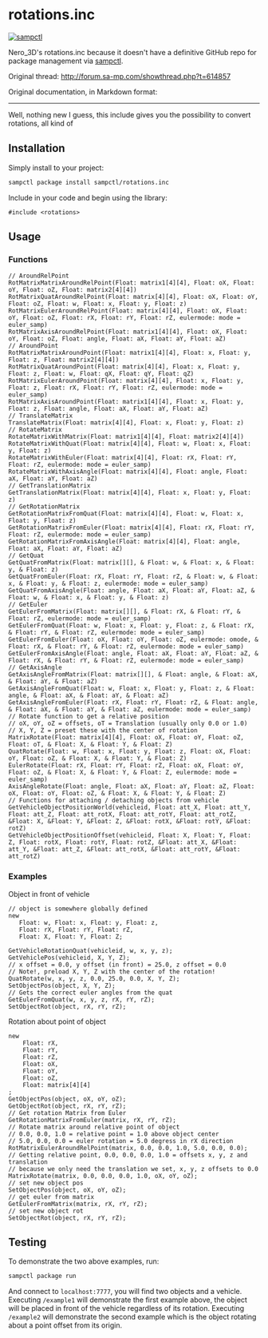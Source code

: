 # rotations.inc

[![sampctl](https://shields.southcla.ws/badge/sampctl-rotations.inc-2f2f2f.svg?style=for-the-badge)](https://github.com/sampctl/rotations.inc)

Nero_3D's rotations.inc because it doesn't have a definitive GitHub repo for
package management via [sampctl](http://sampctl.com).

Original thread: http://forum.sa-mp.com/showthread.php?t=614857

Original documentation, in Markdown format:

---

Well, nothing new I guess, this include gives you the possibility to convert
rotations, all kind of

## Installation

Simply install to your project:

```bash
sampctl package install sampctl/rotations.inc
```

Include in your code and begin using the library:

```pawn
#include <rotations>
```

## Usage

### Functions

```pawn
// AroundRelPoint
RotMatrixMatrixAroundRelPoint(Float: matrix1[4][4], Float: oX, Float: oY, Float: oZ, Float: matrix2[4][4])
RotMatrixQuatAroundRelPoint(Float: matrix[4][4], Float: oX, Float: oY, Float: oZ, Float: w, Float: x, Float: y, Float: z)
RotMatrixEulerAroundRelPoint(Float: matrix[4][4], Float: oX, Float: oY, Float: oZ, Float: rX, Float: rY, Float: rZ, eulermode: mode = euler_samp)
RotMatrixAxisAroundRelPoint(Float: matrix1[4][4], Float: oX, Float: oY, Float: oZ, Float: angle, Float: aX, Float: aY, Float: aZ)
// AroundPoint
RotMatrixMatrixAroundPoint(Float: matrix1[4][4], Float: x, Float: y, Float: z, Float: matrix2[4][4])
RotMatrixQuatAroundPoint(Float: matrix[4][4], Float: x, Float: y, Float: z, Float: w, Float: qX, Float: qY, Float: qZ)
RotMatrixEulerAroundPoint(Float: matrix[4][4], Float: x, Float: y, Float: z, Float: rX, Float: rY, Float: rZ, eulermode: mode = euler_samp)
RotMatrixAxisAroundPoint(Float: matrix1[4][4], Float: x, Float: y, Float: z, Float: angle, Float: aX, Float: aY, Float: aZ)
// TranslateMatrix
TranslateMatrix(Float: matrix[4][4], Float: x, Float: y, Float: z)
// RotateMatrix
RotateMatrixWithMatrix(Float: matrix1[4][4], Float: matrix2[4][4])
RotateMatrixWithQuat(Float: matrix[4][4], Float: w, Float: x, Float: y, Float: z)
RotateMatrixWithEuler(Float: matrix[4][4], Float: rX, Float: rY, Float: rZ, eulermode: mode = euler_samp)
RotateMatrixWithAxisAngle(Float: matrix[4][4], Float: angle, Float: aX, Float: aY, Float: aZ)
// GetTranslationMatrix
GetTranslationMatrix(Float: matrix[4][4], Float: x, Float: y, Float: z)
// GetRotationMatrix
GetRotationMatrixFromQuat(Float: matrix[4][4], Float: w, Float: x, Float: y, Float: z)
GetRotationMatrixFromEuler(Float: matrix[4][4], Float: rX, Float: rY, Float: rZ, eulermode: mode = euler_samp)
GetRotationMatrixFromAxisAngle(Float: matrix[4][4], Float: angle, Float: aX, Float: aY, Float: aZ)
// GetQuat
GetQuatFromMatrix(Float: matrix[][], & Float: w, & Float: x, & Float: y, & Float: z)
GetQuatFromEuler(Float: rX, Float: rY, Float: rZ, & Float: w, & Float: x, & Float: y, & Float: z, eulermode: mode = euler_samp)
GetQuatFromAxisAngle(Float: angle, Float: aX, Float: aY, Float: aZ, & Float: w, & Float: x, & Float: y, & Float: z)
// GetEuler
GetEulerFromMatrix(Float: matrix[][], & Float: rX, & Float: rY, & Float: rZ, eulermode: mode = euler_samp)
GetEulerFromQuat(Float: w, Float: x, Float: y, Float: z, & Float: rX, & Float: rY, & Float: rZ, eulermode: mode = euler_samp)
GetEulerFromEuler(Float: oX, Float: oY, Float: oZ, eulermode: omode, & Float: rX, & Float: rY, & Float: rZ, eulermode: mode = euler_samp)
GetEulerFromAxisAngle(Float: angle, Float: aX, Float: aY, Float: aZ, & Float: rX, & Float: rY, & Float: rZ, eulermode: mode = euler_samp)
// GetAxisAngle
GetAxisAngleFromMatrix(Float: matrix[][], & Float: angle, & Float: aX, & Float: aY, & Float: aZ)
GetAxisAngleFromQuat(Float: w, Float: x, Float: y, Float: z, & Float: angle, & Float: aX, & Float: aY, & Float: aZ)
GetAxisAngleFromEuler(Float: rX, Float: rY, Float: rZ, & Float: angle, & Float: aX, & Float: aY, & Float: aZ, eulermode: mode = euler_samp)
// Rotate function to get a relative position
// oX, oY, oZ = offsets, oT = Translation (usually only 0.0 or 1.0)
// X, Y, Z = preset these with the center of rotation
MatrixRotate(Float: matrix[4][4], Float: oX, Float: oY, Float: oZ, Float: oT, & Float: X, & Float: Y, & Float: Z)
QuatRotate(Float: w, Float: x, Float: y, Float: z, Float: oX, Float: oY, Float: oZ, & Float: X, & Float: Y, & Float: Z)
EulerRotate(Float: rX, Float: rY, Float: rZ, Float: oX, Float: oY, Float: oZ, & Float: X, & Float: Y, & Float: Z, eulermode: mode = euler_samp)
AxisAngleRotate(Float: angle, Float: aX, Float: aY, Float: aZ, Float: oX, Float: oY, Float: oZ, & Float: X, & Float: Y, & Float: Z)
// Functions for attaching / detaching objects from vehicle
GetVehicleObjectPositionWorld(vehicleid, Float: att_X, Float: att_Y, Float: att_Z, Float: att_rotX, Float: att_rotY, Float: att_rotZ, &Float: X, &Float: Y, &Float: Z, &Float: rotX, &Float: rotY, &Float: rotZ)
GetVehicleObjectPositionOffset(vehicleid, Float: X, Float: Y, Float: Z, Float: rotX, Float: rotY, Float: rotZ, &Float: att_X, &Float: att_Y, &Float: att_Z, &Float: att_rotX, &Float: att_rotY, &Float: att_rotZ)  
```

### Examples

Object in front of vehicle

```pawn
// object is somewhere globally defined
new
   Float: w, Float: x, Float: y, Float: z,
   Float: rX, Float: rY, Float: rZ,
   Float: X, Float: Y, Float: Z;

GetVehicleRotationQuat(vehicleid, w, x, y, z);
GetVehiclePos(vehicleid, X, Y, Z);
// x offset = 0.0, y offset (in front) = 25.0, z offset = 0.0
// Note!, preload X, Y, Z with the center of the rotation!
QuatRotate(w, x, y, z, 0.0, 25.0, 0.0, X, Y, Z);
SetObjectPos(object, X, Y, Z);
// Gets the correct euler angles from the quat
GetEulerFromQuat(w, x, y, z, rX, rY, rZ);
SetObjectRot(object, rX, rY, rZ);
```

Rotation about point of object

```pawn
new
    Float: rX,
    Float: rY,
    Float: rZ,
    Float: oX,
    Float: oY,
    Float: oZ,
    Float: matrix[4][4]
;
GetObjectPos(object, oX, oY, oZ);
GetObjectRot(object, rX, rY, rZ);
// Get rotation Matrix from Euler
GetRotationMatrixFromEuler(matrix, rX, rY, rZ);
// Rotate matrix around relative point of object
// 0.0, 0.0, 1.0 = relative point = 1.0 above object center
// 5.0, 0.0, 0.0 = euler rotation = 5.0 degress in rX direction
RotMatrixEulerAroundRelPoint(matrix, 0.0, 0.0, 1.0, 5.0, 0.0, 0.0);
// Getting relative point, 0.0, 0.0, 0.0, 1.0 = offsets x, y, z and translation
// because we only need the translation we set, x, y, z offsets to 0.0
MatrixRotate(matrix, 0.0, 0.0, 0.0, 1.0, oX, oY, oZ);
// set new object pos
SetObjectPos(object, oX, oY, oZ);
// get euler from matrix
GetEulerFromMatrix(matrix, rX, rY, rZ);
// set new object rot
SetObjectRot(object, rX, rY, rZ);
```

## Testing

To demonstrate the two above examples, run:

```bash
sampctl package run
```

And connect to `localhost:7777`, you will find two objects and a vehicle.
Executing `/example1` will demonstrate the first example above, the object will
be placed in front of the vehicle regardless of its rotation. Executing
`/example2` will demonstrate the second example which is the object rotating
about a point offset from its origin.
